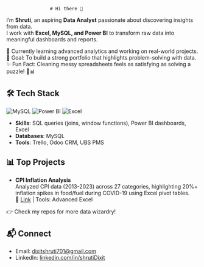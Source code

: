                     # Hi there 👋  

I’m **Shruti**, an aspiring **Data Analyst** passionate about discovering insights from data.  
I work with **Excel, MySQL, and Power BI** to transform raw data into meaningful dashboards and reports.  

🌱 Currently learning advanced analytics and working on real-world projects.  
🎯 Goal: To build a strong portfolio that highlights problem-solving with data.  
✨ Fun Fact: Cleaning messy spreadsheets feels as satisfying as solving a puzzle! 🧩📊  

## 🛠️ Tech Stack
![MySQL](https://img.shields.io/badge/MySQL-4479A1?style=flat&logo=mysql&logoColor=white)
![Power BI](https://img.shields.io/badge/Power%20BI-F2C811?style=flat&logo=powerbi&logoColor=black)
![Excel](https://img.shields.io/badge/Excel-217346?style=flat&logo=microsoft-excel&logoColor=white)

- **Skills**: SQL queries (joins, window functions), Power BI dashboards, Excel
- **Databases**: MySQL
- **Tools**: Trello, Odoo CRM, UBS PMS

## 📊 Top Projects

- **CPI Inflation Analysis**  
  Analyzed CPI data (2013-2023) across 27 categories, highlighting 20%+ inflation spikes in food/fuel during COVID-19 using Excel pivot tables.  
  🔗 [Link](https://github.com/Richa991/India_CPI_Inflation_Excel) | Tools: Advanced Excel

👉 Check my repos for more data wizardry!

## 📬 Connect
- Email: dixitshruti701@gmail.com
- LinkedIn: [linkedin.com/in/shrutiDixit](www.linkedin.com/in/shruti-dixit-a790752a0)

